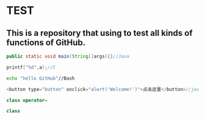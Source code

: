 TEST
===========================
This is a repository that using to test all kinds of functions of GitHub.
---------------------------

```Java
public static void main(String[]args){}//Java
```
```c
printf("%d",a);//C
```
```Bash
echo "hello GitHub"//Bash
```
```javascript
<button type="button" onclick="alert('Welcome!')">点击这里</button>//javascript
```
```c++
class operator=
```
```cpp
class
```

